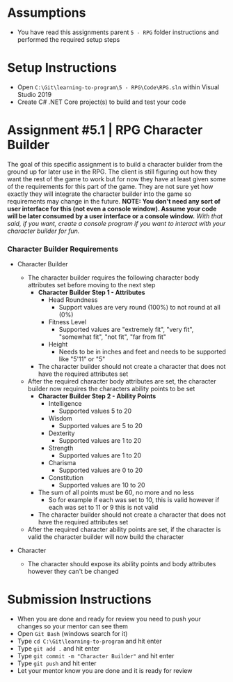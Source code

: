 # Assumptions

* You have read this assignments parent `5 - RPG` folder instructions and performed the required setup steps

# Setup Instructions

* Open `C:\Git\learning-to-program\5 - RPG\Code\RPG.sln` within Visual Studio 2019
* Create C# .NET Core project(s) to build and test your code

# Assignment #5.1 | RPG Character Builder

The goal of this specific assignment is to build a character builder from the ground up for later use in the RPG. The client is still figuring out how they want the rest of the game to work but for now they have at least given some of the requirements for this part of the game. They are not sure yet how exactly they will integrate the character builder into the game so requirements may change in the future. **NOTE: You don't need any sort of user interface for this (not even a console window). Assume your code will be later consumed by a user interface or a console window.** *With that said, if you want, create a console program if you want to interact with your character builder for fun.*

### Character Builder Requirements

* Character Builder
	* The character builder requires the following character body attributes set before moving to the next step
		* **Character Builder Step 1 - Attributes**
			* Head Roundness
				* Support values are very round (100%) to not round at all (0%)
			* Fitness Level
				* Supported values are "extremely fit", "very fit", "somewhat fit", "not fit", "far from fit"
			* Height
				* Needs to be in inches and feet and needs to be supported like "5'11" or "5"
		* The character builder should not create a character that does not have the required attributes set
	* After the required character body attributes are set, the character builder now requires the characters ability points to be set
		* **Character Builder Step 2 - Ability Points**
			* Intelligence
				* Supported values 5 to 20
			* Wisdom
				* Supported values are 5 to 20
			* Dexterity
				* Supported values are 1 to 20
			* Strength
				* Supported values are 1 to 20
			* Charisma
				* Supported values are 0 to 20
			* Constitution
				* Supported values are 10 to 20
		* The sum of all points must be 60, no more and no less
			* So for example if each was set to 10, this is valid however if each was set to 11 or 9 this is not valid
		* The character builder should not create a character that does not have the required attributes set
	* After the required character ability points are set, if the character is valid the character builder will now build the character

* Character
	* The character should expose its ability points and body attributes however they can't be changed

# Submission Instructions

* When you are done and ready for review you need to push your changes so your mentor can see them
* Open `Git Bash` (windows search for it)
* Type `cd C:\Git\learning-to-program` and hit enter
* Type `git add .` and hit enter
* Type `git commit -m "Character Builder"` and hit enter
* Type `git push` and hit enter
* Let your mentor know you are done and it is ready for review